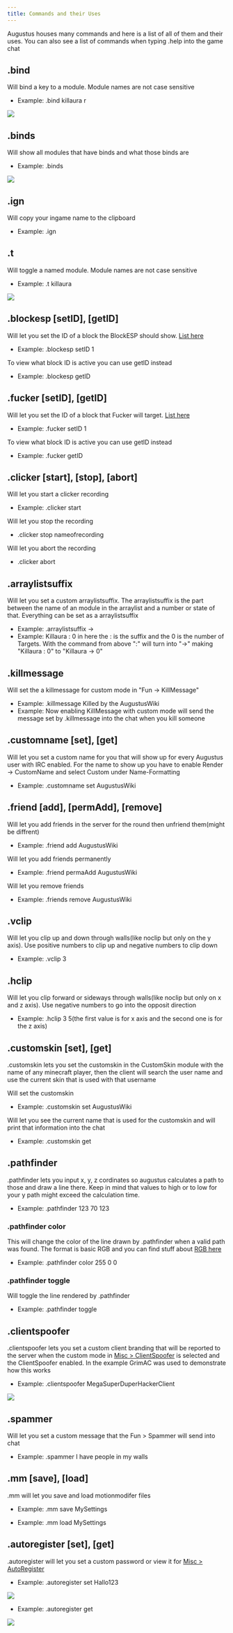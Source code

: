 ```yaml
---
title: Commands and their Uses
---
```

Augustus houses many commands and here is a list of all of them and their uses. You can also see a list of commands when typing .help into the game chat

## .bind
Will bind a key to a module. Module names are not case sensitive

- Example: .bind killaura r
<img src="https://i.imgur.com/hBI3Vlo.png">


## .binds
Will show all modules that have binds and what those binds are

- Example: .binds 
<img src="https://i.imgur.com/YOk7ZFT.png">

## .ign
Will copy your ingame name to the clipboard
- Example: .ign
<ims src="https://i.imgur.com/l10BHn6.png">

## .t
Will toggle a named module. Module names are not case sensitive
- Example: .t killaura
<img src="https://i.imgur.com/Iu9mupE.png">

## .blockesp [setID], [getID]
Will let you set the ID of a block the BlockESP should show. [List here](https://www.minecraftinfo.com/idlist.htm)

- Example: .blockesp setID 1

To view what block ID is active you can use getID instead
- Example: .blockesp getID

## .fucker [setID], [getID]
Will let you set the ID of a block that Fucker will target. 
[List here](https://www.minecraftinfo.com/idlist.htm)

- Example: .fucker setID 1

To view what block ID is active you can use getID instead
- Example: .fucker getID

## .clicker [start], [stop], [abort]
Will let you start a clicker recording
- Example: .clicker start

Will let you stop the recording
- .clicker stop nameofrecording

Will let you abort the recording
- .clicker abort

## .arraylistsuffix
Will let you set a custom arraylistsuffix. The arraylistsuffix is the part between the name of an module in the arraylist and a number or state of that. Everything can be set as a arraylistsuffix
- Example: .arraylistsuffix ->
- Example: Killaura : 0 in here the : is the suffix and the 0 is the number of Targets. With the command from above ":" will turn into "->" making "Killaura : 0" to "Killaura -> 0"

## .killmessage
Will set the a killmessage for custom mode in "Fun -> KillMessage"
- Example: .killmessage Killed by the AugustusWiki
- Example: Now enabling KillMessage with custom mode will send the message set by .killmessage into the chat when you kill someone

## .customname [set], [get]
Will let you set a custom name for you that will show up for every Augustus user with IRC enabled. For the name to show up you have to enable Render -> CustomName and select Custom under Name-Formatting
- Example: .customname set AugustusWiki

## .friend [add], [permAdd], [remove]
Will let you add friends in the server for the round then unfriend them(might be diffrent)
- Example: .friend add AugustusWiki

Will let you add friends permanently
- Example: .friend permaAdd AugustusWiki

Will let you remove friends
- Example: .friends remove AugustusWiki

## .vclip
Will let you clip up and down through walls(like noclip but only on the y axis). Use positive numbers to clip up and negative numbers to clip down
- Example: .vclip 3

## .hclip
Will let you clip forward or sideways through walls(like noclip but only on x and z axis). Use negative numbers to go into the opposit direction
- Example: .hclip 3 5(the first value is for x axis and the second one is for the z axis)

## .customskin [set], [get]
.customskin lets you set the customskin in the CustomSkin module with the name of any minecraft player, then the client will search the user name and use the current skin that is used with that username

Will set the customskin
- Example: .customskin set AugustusWiki

Will let you see the current name that is used for the customskin and will print that information into the chat
- Example: .customskin get

## .pathfinder
.pathfinder lets you input x, y, z cordinates so augustus calculates a path to those and draw a line there. Keep in mind that values to high or to low for your y path might exceed the calculation time.
- Example: .pathfinder 123 70 123

### .pathfinder color
This will change the color of the line drawn by .pathfinder when a valid path was found. The format is basic RGB and you can find stuff about [RGB here](https://www.farb-tabelle.de/en/table-of-color.htm)
- Example: .pathfinder color 255 0 0

### .pathfinder toggle
Will toggle the line rendered by .pathfinder
- Example: .pathfinder toggle

## .clientspoofer
.clientspoofer lets you set a custom client branding that will be reported to the server when the custom mode in [Misc > ClientSpoofer](https://augustusclient.github.io/Augustus-Wiki/misc/clientspoofer/) is selected and the ClientSpoofer enabled. In the example GrimAC was used to demonstrate how this works
- Example: .clientspoofer MegaSuperDuperHackerClient

<img src="https://i.imgur.com/Rmr89gR.png">


## .spammer
Will let you set a custom message that the Fun > Spammer will send into chat
- Example: .spammer I have people in my walls

## .mm [save], [load]
.mm will let you save and load motionmodifer files
- Example: .mm save MySettings

- Example: .mm load MySettings

## .autoregister [set], [get]
.autoregister will let you set a custom password or view it for [Misc > AutoRegister](https://augustusclient.github.io/Augustus-Wiki/misc/autoregister/)
- Example: .autoregister set Hallo123
<img src="https://i.imgur.com/mCP15AT.png">

- Example: .autoregister get
<img src="https://i.imgur.com/fcFDQ35.png">
